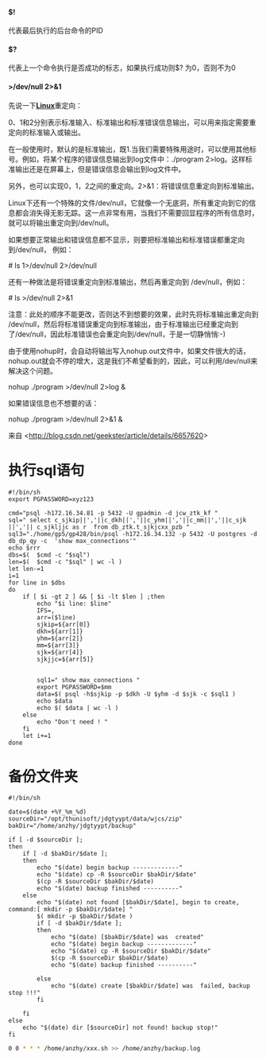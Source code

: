 #### $!

代表最后执行的后台命令的PID

#### $?

代表上一个命令执行是否成功的标志，如果执行成功则$? 为0，否则不为0





####  >/dev/null 2>&1

先说一下[**Linux**](http://lib.csdn.net/base/linux)重定向：

0、1和2分别表示标准输入、标准输出和标准错误信息输出，可以用来指定需要重定向的标准输入或输出。

在一般使用时，默认的是标准输出，既1.当我们需要特殊用途时，可以使用其他标号。例如，将某个程序的错误信息输出到log文件中：./program 2>log。这样标准输出还是在屏幕上，但是错误信息会输出到log文件中。

另外，也可以实现0，1，2之间的重定向。2>&1：将错误信息重定向到标准输出。

Linux下还有一个特殊的文件/dev/null，它就像一个无底洞，所有重定向到它的信息都会消失得无影无踪。这一点非常有用，当我们不需要回显程序的所有信息时，就可以将输出重定向到/dev/null。

如果想要正常输出和错误信息都不显示，则要把标准输出和标准错误都重定向到/dev/null， 例如：

\# ls 1>/dev/null 2>/dev/null

还有一种做法是将错误重定向到标准输出，然后再重定向到 /dev/null，例如：

\# ls >/dev/null 2>&1

注意：此处的顺序不能更改，否则达不到想要的效果，此时先将标准输出重定向到 /dev/null，然后将标准错误重定向到标准输出，由于标准输出已经重定向到了/dev/null，因此标准错误也会重定向到/dev/null，于是一切静悄悄:-)

由于使用nohup时，会自动将输出写入nohup.out文件中，如果文件很大的话，nohup.out就会不停的增大，这是我们不希望看到的，因此，可以利用/dev/null来解决这个问题。

nohup ./program >/dev/null 2>log &

如果错误信息也不想要的话：

nohup ./program >/dev/null 2>&1 &

 

来自 <<http://blog.csdn.net/geekster/article/details/6657620>> 





# 执行sql语句

```shell
#!/bin/sh
export PGPASSWORD=xyz123

cmd="psql -h172.16.34.81 -p 5432 -U gpadmin -d jcw_ztk_kf "
sql=" select c_sjkip||','||c_dkh||','||c_yhm||','||c_mm||','||c_sjk ||','|| c_sjkljjc as r  from db_ztk.t_sjkjcxx_pzb "
sql3="./home/gp5/gp428/bin/psql -h172.16.34.132 -p 5432 -U postgres -d db_dp_qy -c  'show max_connections'"
echo $rrr
dbs=$(  $cmd -c "$sql")
len=$(  $cmd -c "$sql" | wc -l )
let len-=1
i=1
for line in $dbs
do
    if [ $i -gt 2 ] && [ $i -lt $len ] ;then
        echo "$i line: $line"
        IFS=,
        arr=($line)
        sjkip=${arr[0]}
        dkh=${arr[1]}
        yhm=${arr[2]}
        mm=${arr[3]}
        sjk=${arr[4]}
        sjkjjc=${arr[5]}


        sql1=" show max_connections "
        export PGPASSWORD=$mm
        data=$( psql -h$sjkip -p $dkh -U $yhm -d $sjk -c $sql1 )
        echo $data
        echo $( $data | wc -l )
    else
        echo "Don't need ! "
    fi
    let i+=1
done
```





# 备份文件夹

```shell
#!/bin/sh

date=$(date +%Y_%m_%d)
sourceDir="/opt/thunisoft/jdgtyypt/data/wjcs/zip"
bakDir="/home/anzhy/jdgtyypt/backup"

if [ -d $sourceDir ];
then
    if [ -d $bakDir/$date ];
    then    
        echo "$(date) begin backup -------------"
        echo "$(date) cp -R $sourceDir $bakDir/$date"
        $(cp -R $sourceDir $bakDir/$date)
        echo "$(date) backup finished ----------"
    else
        echo "$(date) not found [$bakDir/$date], begin to create, command:[ mkdir -p $bakDir/$date] "
        $( mkdir -p $bakDir/$date )
        if [ -d $bakDir/$date ];
        then
            echo "$(date) [$bakDir/$date] was  created"
            echo "$(date) begin backup -------------"
            echo "$(date) cp -R $sourceDir $bakDir/$date"
            $(cp -R $sourceDir $bakDir/$date)
            echo "$(date) backup finished ----------"

        else
            echo "$(date) create [$bakDir/$date] was  failed, backup stop !!!"
        fi

    fi
else
    echo "$(date) dir [$sourceDir] not found! backup stop!" 
fi

```





```sh
0 0 * * * /home/anzhy/xxx.sh >> /home/anzhy/backup.log
```

